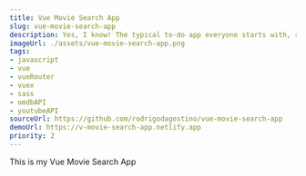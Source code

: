```yaml
---
title: Vue Movie Search App
slug: vue-movie-search-app
description: Yes, I know! The typical to-do app everyone starts with, right? But go ahead, take a look. As with all my other projects, I take a simple idea and push it a little bit further.
imageUrl: ./assets/vue-movie-search-app.png
tags:
- javascript
- vue
- vueRouter
- vuex
- sass
- omdbAPI
- youtubeAPI
sourceUrl: https://github.com/rodrigodagostino/vue-movie-search-app
demoUrl: https://v-movie-search-app.netlify.app
priority: 2
---
```


This is my Vue Movie Search App